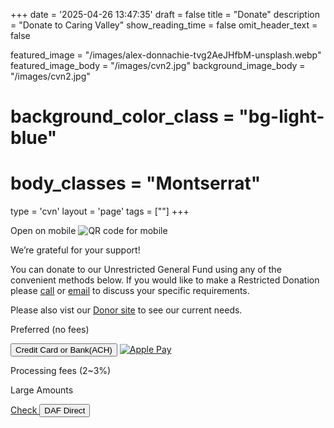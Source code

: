 +++
date = '2025-04-26 13:47:35'
draft = false
title = "Donate"
description = "Donate to Caring Valley"
show_reading_time = false
omit_header_text = false

featured_image = "/images/alex-donnachie-tvg2AeJHfbM-unsplash.webp"
featured_image_body = "/images/cvn2.jpg"
background_image_body = "/images/cvn2.jpg"
# background_color_class = "bg-light-blue"
# body_classes = "Montserrat"

type = 'cvn'
layout = 'page'
tags = [""]
+++

<div class="cf">
    <div class="f6 tc pl3 mw4 dn db-ns fr">
        Open on mobile
        <image src='{{<fixURL "/images/202505/CVN Donate General Fund QR.png">}}' alt="QR code for mobile"/>
    </div>
    <p>We’re grateful for your support!</p>
    <p>You can donate to our <span class="green">Unrestricted General Fund</span> using any of the convenient methods below. If you would like to make a <span class="blue">Restricted Donation</span> please <a class="link blue" href='{{<fixURL "/contact" >}}'>call</a> or <a href="mailto:donations@caringvalley.org" class="link blue">email</a> to discuss your specific requirements.</p>
    <p>Please also vist our <a class="link blue" href='{{<fixURL "/donors" >}}'>Donor site</a> to see our current needs.</p>
 </div>
<div class="flex justify-around align-center flex-wrap">
<!--more-->
    <div class="w-30-ns flex flex-column items-center justify-between bg-white ph2 tc pb3 mb3">
      <p class="b f5 dark-blue">Preferred (no fees)</p>
      <button class="ba b--white br3 ph2 pv1 hover-gold bg-dark-green white"
        zeffy-form-link='https://www.zeffy.com/embed/ticketing/cvn-2025-inner-circle?modal=true'>
        Credit&nbsp;Card or Bank(ACH)
      </button>
      <a href="https://www.zeffy.com/ticketing/cvn-2025-inner-circle" class="flex item-center justify-center br3 hover-bg-near-white bg-white">
        <img class="mw4" src='{{<fixURL "/images/202505/ApplePay-GooglePay.svg">}}' alt="Apple Pay" />
      </a>
    </div>
    <div class="w-30-ns flex flex-column items-center justify-between bg-white ph2 tc pb3 mb3">
      <p class="b f5 dark-blue">Processing fees (2~3%)</p>
      <!-- <a href="https://www.paypal.com/donate/?hosted_button_id=CGL6E4ZY9KSKE" class="flex align-center justify-center br3 pa2 hover-bg-near-white bg-white"><img class="mw4" src="/images/202505/pp_h_rgb.png" alt="PayPal" /></a> -->
      <div id="donate-button" class="mw4 flex item-center justify-center"> </div>
        <script src="https://www.paypalobjects.com/donate/sdk/donate-sdk.js" charset="UTF-8"></script>
        <script>
            PayPal.Donation.Button({
              env:'production',
              hosted_button_id:'AJP4243BPQNXQ',
              image: {
                src:'/images/202505/pp_h_rgb.png',
                alt:'Donate with PayPal button',
                title:'PayPal - CVN General Fund',
              }
            }).render('#donate-button');
        </script>
    </div>
    <div class="w-30-ns flex flex-column items-center justify-between bg-white ph2 tc pb3 mb3">
      <p class="b f5 dark-blue">Large Amounts</p>
      <a class="link ba b--white br3 ph2 pv1 hover-gray bg-light-orange white" href='{{< fixURL "https://www.zeffy.com/ticketing/cvn-2025-inner-circle" >}}'>
        Check
      </a>
      <button class="br3 ph2 pv1 hover-gold bg-purple white" onclick="document.location='https://www.dafdirect.org/DAFDirect/daflink?_dafdirect_settings=MzMzMDQxMjI5XzIxMTFfYzI1MmZhMWUtOGM1Mi00OTg5LWIwYTItZDAxODBiNDcyNTM4&designatedText=R2VuZXJhbCBGdW5k&amountValue=MjY4'">
        DAF&nbsp;Direct
      </button>
    </div>  
</div>

<script src="https://zeffy-scripts.s3.ca-central-1.amazonaws.com/embed-form-script.min.js"></script>
<script src="https://www.paypal.com/sdk/js?client-id=BAAZUNwskl8tOC7pll96z540-X1nWh7o9xcDbS5XMIQkv0Y636awx6JyxyHd_It-OpgBkNaJSD5VCsugrg&components=hosted-buttons&enable-funding=venmo&currency=USD"></script>

<!-- <form action="https://www.paypal.com/donate" method="post" target="_top">
<input type="hidden" name="hosted_button_id" value="AJP4243BPQNXQ" />
<input type="image" class="mw4" src="/images/202505/pp_h_rgb.png" border="0" name="submit" title="PayPal - The safer, easier way to pay online!" alt="Donate with PayPal button" />
<img alt="" border="0" src="https://www.paypal.com/en_US/i/scr/pixel.gif" width="1" height="1" />
</form> -->


